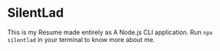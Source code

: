 # SilentLad

This is my Resume made entirely as A Node.js CLI application. Run `npx silentlad` in your terminal to know more about me.
